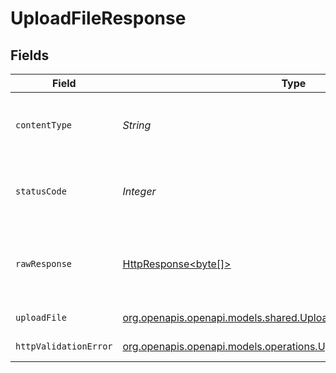 # UploadFileResponse


## Fields

| Field                                                                                                                            | Type                                                                                                                             | Required                                                                                                                         | Description                                                                                                                      |
| -------------------------------------------------------------------------------------------------------------------------------- | -------------------------------------------------------------------------------------------------------------------------------- | -------------------------------------------------------------------------------------------------------------------------------- | -------------------------------------------------------------------------------------------------------------------------------- |
| `contentType`                                                                                                                    | *String*                                                                                                                         | :heavy_check_mark:                                                                                                               | HTTP response content type for this operation                                                                                    |
| `statusCode`                                                                                                                     | *Integer*                                                                                                                        | :heavy_check_mark:                                                                                                               | HTTP response status code for this operation                                                                                     |
| `rawResponse`                                                                                                                    | [HttpResponse<byte[]>](https://docs.oracle.com/en/java/javase/11/docs/api/java.net.http/java/net/http/HttpResponse.html)         | :heavy_check_mark:                                                                                                               | Raw HTTP response; suitable for custom response parsing                                                                          |
| `uploadFile`                                                                                                                     | [org.openapis.openapi.models.shared.UploadFile](../../models/shared/UploadFile.md)                                               | :heavy_minus_sign:                                                                                                               | Successful Response                                                                                                              |
| `httpValidationError`                                                                                                            | [org.openapis.openapi.models.operations.UploadFileHTTPValidationError](../../models/operations/UploadFileHTTPValidationError.md) | :heavy_minus_sign:                                                                                                               | Validation Error                                                                                                                 |